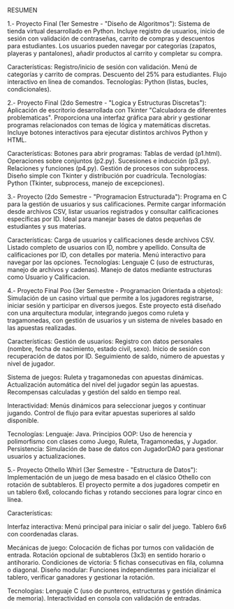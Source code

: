 RESUMEN 

1.- Proyecto Final (1er Semestre - "Diseño de Algoritmos"): 
Sistema de tienda virtual desarrollado en Python.
Incluye registro de usuarios, inicio de sesión con validación de contraseñas, carrito de compras y descuentos para estudiantes. Los usuarios pueden navegar por categorías (zapatos, playeras y pantalones), añadir productos al carrito y completar su compra.

Características:
Registro/inicio de sesión con validación.
Menú de categorías y carrito de compras.
Descuento del 25% para estudiantes.
Flujo interactivo en línea de comandos.
Tecnologías:
Python (listas, bucles, condicionales).

2.- Proyecto Final (2do Semestre - "Logica y Estructuras Discretas"): 
Aplicación de escritorio desarrollada con Tkinter "Calculadora de diferentes problematicas".
Proporciona una interfaz gráfica para abrir y gestionar programas relacionados con temas de lógica y matemáticas discretas. Incluye botones interactivos para ejecutar distintos archivos Python y HTML.

Características:
Botones para abrir programas:
Tablas de verdad (p1.html).
Operaciones sobre conjuntos (p2.py).
Sucesiones e inducción (p3.py).
Relaciones y funciones (p4.py).
Gestión de procesos con subprocess.
Diseño simple con Tkinter y distribución por cuadrícula.
Tecnologías:
Python (Tkinter, subprocess, manejo de excepciones).

3.- Proyecto (2do Semestre - "Programacion Estructurada"):
Programa en C para la gestión de usuarios y sus calificaciones.
Permite cargar información desde archivos CSV, listar usuarios registrados y consultar calificaciones específicas por ID. Ideal para manejar bases de datos pequeñas de estudiantes y sus materias.

Características:
Carga de usuarios y calificaciones desde archivos CSV.
Listado completo de usuarios con ID, nombre y apellido.
Consulta de calificaciones por ID, con detalles por materia.
Menú interactivo para navegar por las opciones.
Tecnologías:
Lenguaje C (uso de estructuras, manejo de archivos y cadenas).
Manejo de datos mediante estructuras como Usuario y Calificacion.

4.- Proyecto Final Poo (3er Semestre - Programacion Orientada a objetos):
Simulación de un casino virtual que permite a los jugadores registrarse, iniciar sesión y participar en diversos juegos.
Este proyecto está diseñado con una arquitectura modular, integrando juegos como ruleta y tragamonedas, con gestión de usuarios y un sistema de niveles basado en las apuestas realizadas.

Características:
Gestión de usuarios:
Registro con datos personales (nombre, fecha de nacimiento, estado civil, sexo).
Inicio de sesión con recuperación de datos por ID.
Seguimiento de saldo, número de apuestas y nivel de jugador.

Sistema de juegos:
Ruleta y tragamonedas con apuestas dinámicas.
Actualización automática del nivel del jugador según las apuestas.
Recompensas calculadas y gestión del saldo en tiempo real.

Interactividad:
Menús dinámicos para seleccionar juegos y continuar jugando.
Control de flujo para evitar apuestas superiores al saldo disponible.

Tecnologías:
Lenguaje: Java.
Principios OOP: Uso de herencia y polimorfismo con clases como Juego, Ruleta, Tragamonedas, y Jugador.
Persistencia: Simulación de base de datos con JugadorDAO para gestionar usuarios y actualizaciones.

5.- Proyecto Othello Whirl (3er Semestre - "Estructura de Datos"):
Implementación de un juego de mesa basado en el clásico Othello con rotación de subtableros.
El proyecto permite a dos jugadores competir en un tablero 6x6, colocando fichas y rotando secciones para lograr cinco en línea.

Características:

Interfaz interactiva:
Menú principal para iniciar o salir del juego.
Tablero 6x6 con coordenadas claras.

Mecánicas de juego:
Colocación de fichas por turnos con validación de entrada.
Rotación opcional de subtableros (3x3) en sentido horario o antihorario.
Condiciones de victoria: 5 fichas consecutivas en fila, columna o diagonal.
Diseño modular: Funciones independientes para inicializar el tablero, verificar ganadores y gestionar la rotación.

Tecnologías:
Lenguaje C (uso de punteros, estructuras y gestión dinámica de memoria).
Interactividad en consola con validación de entradas.
